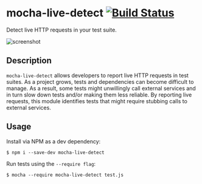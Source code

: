 # mocha-live-detect [![Build Status](https://travis-ci.org/Chris911/mocha-live-detect.svg?branch=master)](https://travis-ci.org/Chris911/mocha-live-detect)

Detect live HTTP requests in your test suite.

![screenshot](http://i.imgur.com/00QZZlh.png)

## Description

`mocha-live-detect` allows developers to report live HTTP requests in test suites. As a project grows, tests and dependencies can become difficult to manage. As a result, some tests might unwillingly call external services and in turn slow down tests and/or making them less reliable. By reporting live requests, this module identifies tests that might require stubbing calls to external services.

## Usage

Install via NPM as a dev dependency:

`$ npm i --save-dev mocha-live-detect`

Run tests using the `--require flag`:

`$ mocha --require mocha-live-detect test.js`
